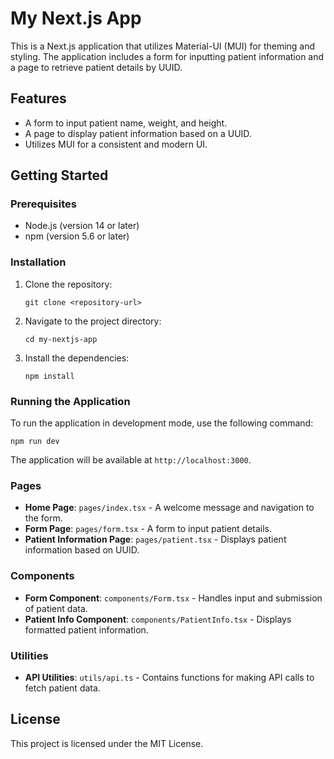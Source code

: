 # My Next.js App

This is a Next.js application that utilizes Material-UI (MUI) for theming and styling. The application includes a form for inputting patient information and a page to retrieve patient details by UUID.

## Features

- A form to input patient name, weight, and height.
- A page to display patient information based on a UUID.
- Utilizes MUI for a consistent and modern UI.

## Getting Started

### Prerequisites

- Node.js (version 14 or later)
- npm (version 5.6 or later)

### Installation

1. Clone the repository:

   ```
   git clone <repository-url>
   ```

2. Navigate to the project directory:

   ```
   cd my-nextjs-app
   ```

3. Install the dependencies:

   ```
   npm install
   ```

### Running the Application

To run the application in development mode, use the following command:

```
npm run dev
```

The application will be available at `http://localhost:3000`.

### Pages

- **Home Page**: `pages/index.tsx` - A welcome message and navigation to the form.
- **Form Page**: `pages/form.tsx` - A form to input patient details.
- **Patient Information Page**: `pages/patient.tsx` - Displays patient information based on UUID.

### Components

- **Form Component**: `components/Form.tsx` - Handles input and submission of patient data.
- **Patient Info Component**: `components/PatientInfo.tsx` - Displays formatted patient information.

### Utilities

- **API Utilities**: `utils/api.ts` - Contains functions for making API calls to fetch patient data.

## License

This project is licensed under the MIT License.